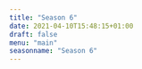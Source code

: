 ```yaml
---
title: "Season 6"
date: 2021-04-10T15:48:15+01:00
draft: false
menu: "main"
seasonname: "Season 6"
---
```

